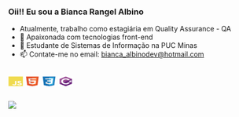 ### Oii!! Eu sou a Bianca Rangel Albino 

-  Atualmente, trabalho como estagiária em Quality Assurance - QA
- 🔭 Apaixonada com tecnologias front-end
- 🌱 Estudante de Sistemas de Informação na PUC Minas
- 📫 Contate-me no email: bianca_albinodev@hotmail.com


<div style="display: inline_block"><br>
  <img align="center" alt="Rafa-Js" height="20" width="30" src="https://raw.githubusercontent.com/devicons/devicon/master/icons/javascript/javascript-plain.svg">
  <img align="center" alt="Rafa-HTML" height="20" width="30" src="https://raw.githubusercontent.com/devicons/devicon/master/icons/html5/html5-original.svg">
  <img align="center" alt="Rafa-CSS" height="20" width="30" src="https://raw.githubusercontent.com/devicons/devicon/master/icons/css3/css3-original.svg">
  <img align="center" alt="Rafa-Csharp" height="20" width="30" src="https://raw.githubusercontent.com/devicons/devicon/master/icons/csharp/csharp-original.svg">
</div>
  
##
  <div>
     <a href="https://www.linkedin.com/in/bianca-rangel-albino-58b1781ab/" target="_blank"><img src="https://img.shields.io/badge/-LinkedIn-%230077B5?style=for-the-badge&logo=linkedin&logoColor=white" target="_blank"></a> 
  </div>


